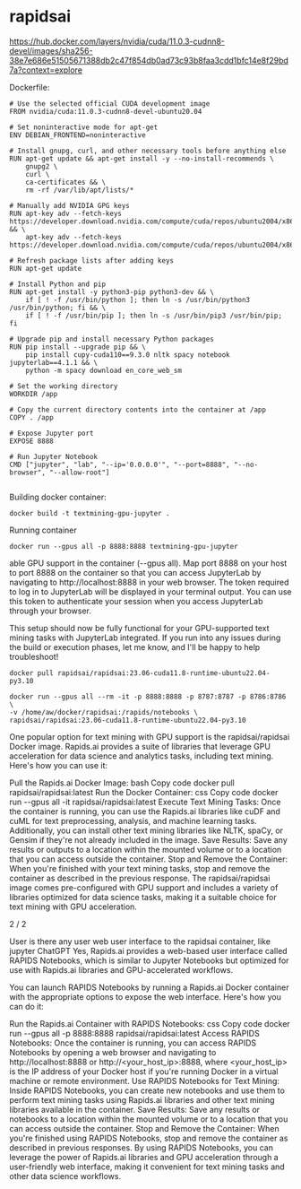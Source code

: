 # rapidsai

https://hub.docker.com/layers/nvidia/cuda/11.0.3-cudnn8-devel/images/sha256-38e7e686e51505671388db2c47f854db0ad73c93b8faa3cdd1bfc14e8f29bd7a?context=explore  

Dockerfile:
````
# Use the selected official CUDA development image
FROM nvidia/cuda:11.0.3-cudnn8-devel-ubuntu20.04

# Set noninteractive mode for apt-get
ENV DEBIAN_FRONTEND=noninteractive

# Install gnupg, curl, and other necessary tools before anything else
RUN apt-get update && apt-get install -y --no-install-recommends \
    gnupg2 \
    curl \
    ca-certificates && \
    rm -rf /var/lib/apt/lists/*

# Manually add NVIDIA GPG keys
RUN apt-key adv --fetch-keys https://developer.download.nvidia.com/compute/cuda/repos/ubuntu2004/x86_64/7fa2af80.pub && \
    apt-key adv --fetch-keys https://developer.download.nvidia.com/compute/cuda/repos/ubuntu2004/x86_64/3bf863cc.pub

# Refresh package lists after adding keys
RUN apt-get update

# Install Python and pip
RUN apt-get install -y python3-pip python3-dev && \
    if [ ! -f /usr/bin/python ]; then ln -s /usr/bin/python3 /usr/bin/python; fi && \
    if [ ! -f /usr/bin/pip ]; then ln -s /usr/bin/pip3 /usr/bin/pip; fi

# Upgrade pip and install necessary Python packages
RUN pip install --upgrade pip && \
    pip install cupy-cuda110==9.3.0 nltk spacy notebook jupyterlab==4.1.1 && \
    python -m spacy download en_core_web_sm

# Set the working directory
WORKDIR /app

# Copy the current directory contents into the container at /app
COPY . /app

# Expose Jupyter port
EXPOSE 8888

# Run Jupyter Notebook
CMD ["jupyter", "lab", "--ip='0.0.0.0'", "--port=8888", "--no-browser", "--allow-root"]


````
Building docker container:
````
docker build -t textmining-gpu-jupyter .
````
Running container
````
docker run --gpus all -p 8888:8888 textmining-gpu-jupyter
````
able GPU support in the container (--gpus all).
Map port 8888 on your host to port 8888 on the container so that you can access JupyterLab by navigating to http://localhost:8888 in your web browser.
The token required to log in to JupyterLab will be displayed in your terminal output. You can use this token to authenticate your session when you access JupyterLab through your browser.

This setup should now be fully functional for your GPU-supported text mining tasks with JupyterLab integrated. If you run into any issues during the build or execution phases, let me know, and I'll be happy to help troubleshoot!





````
docker pull rapidsai/rapidsai:23.06-cuda11.8-runtime-ubuntu22.04-py3.10
```` 

````
docker run --gpus all --rm -it -p 8888:8888 -p 8787:8787 -p 8786:8786 \
-v /home/aw/docker/rapidsai:/rapids/notebooks \
rapidsai/rapidsai:23.06-cuda11.8-runtime-ubuntu22.04-py3.10
````



One popular option for text mining with GPU support is the rapidsai/rapidsai Docker image. Rapids.ai provides a suite of libraries that leverage GPU acceleration for data science and analytics tasks, including text mining. Here's how you can use it:

Pull the Rapids.ai Docker Image:
bash
Copy code
docker pull rapidsai/rapidsai:latest
Run the Docker Container:
css
Copy code
docker run --gpus all -it rapidsai/rapidsai:latest
Execute Text Mining Tasks:
Once the container is running, you can use the Rapids.ai libraries like cuDF and cuML for text preprocessing, analysis, and machine learning tasks. Additionally, you can install other text mining libraries like NLTK, spaCy, or Gensim if they're not already included in the image.
Save Results:
Save any results or outputs to a location within the mounted volume or to a location that you can access outside the container.
Stop and Remove the Container:
When you're finished with your text mining tasks, stop and remove the container as described in the previous response.
The rapidsai/rapidsai image comes pre-configured with GPU support and includes a variety of libraries optimized for data science tasks, making it a suitable choice for text mining with GPU acceleration.


2 / 2

User
is there any user web user interface to the rapidsai container, like jupyter
ChatGPT
Yes, Rapids.ai provides a web-based user interface called RAPIDS Notebooks, which is similar to Jupyter Notebooks but optimized for use with Rapids.ai libraries and GPU-accelerated workflows.

You can launch RAPIDS Notebooks by running a Rapids.ai Docker container with the appropriate options to expose the web interface. Here's how you can do it:

Run the Rapids.ai Container with RAPIDS Notebooks:
css
Copy code
docker run --gpus all -p 8888:8888 rapidsai/rapidsai:latest
Access RAPIDS Notebooks:
Once the container is running, you can access RAPIDS Notebooks by opening a web browser and navigating to http://localhost:8888 or http://<your_host_ip>:8888, where <your_host_ip> is the IP address of your Docker host if you're running Docker in a virtual machine or remote environment.
Use RAPIDS Notebooks for Text Mining:
Inside RAPIDS Notebooks, you can create new notebooks and use them to perform text mining tasks using Rapids.ai libraries and other text mining libraries available in the container.
Save Results:
Save any results or notebooks to a location within the mounted volume or to a location that you can access outside the container.
Stop and Remove the Container:
When you're finished using RAPIDS Notebooks, stop and remove the container as described in previous responses.
By using RAPIDS Notebooks, you can leverage the power of Rapids.ai libraries and GPU acceleration through a user-friendly web interface, making it convenient for text mining tasks and other data science workflows.
